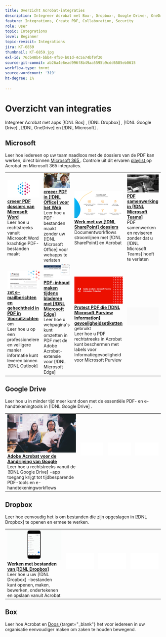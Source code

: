 ```yaml
---
title: Overzicht Acrobat-integraties
description: Integreer Acrobat met Box-, Dropbox-, Google Drive-, OneDrive- en Microsoft-apps
feature: Integrations, Create PDF, Collaboration, Security
role: User
topic: Integrations
level: Beginner
topic-revisit: Integrations
jira: KT-6859
thumbnail: KT-6859.jpg
exl-id: 76cb40b4-bbb4-4f50-b01d-4c5a74bf9f20
source-git-commit: ab26a4e6ead996f8b49aa5595b9cdd6585eb0615
workflow-type: tm+mt
source-wordcount: '319'
ht-degree: 1%

---
```


# Overzicht van integraties

Integreer Acrobat met apps [!DNL Box] , [!DNL Dropbox] , [!DNL Google Drive] , [!DNL OneDrive] en [!DNL Microsoft] .

## Microsoft

Leer hoe iedereen op uw team naadloos met de dossiers van de PDF kan werken, direct binnen [ Microsoft 365 ](https://www.adobe.com/documentcloud/integrations/microsoft-office-365.html). Controle uit dit ervaren [ playlist ](https://experienceleague.adobe.com/en/playlists/acrobat-integrate-microsoft-365) op Acrobat en Microsoft 365 integraties.

<table style="table-layout:fixed">
<tr>
  <td>
    <a href="createfromword.md">
      <img alt="PDF-bestanden maken van Microsoft Word" src="../assets/create-word.png" />
    </a>
    <div>
    <a href="createfromword.md"><strong> creeer PDF dossiers van Microsoft Word </strong></a>
    </div>
    Leer hoe u rechtstreeks vanuit Microsoft Word krachtige PDF-bestanden maakt
    <br>
  </td>
  <td>
    <a href="createofficeweb.md">
      <img alt="PDF maken in [!DNL Office] voor het web" src="../assets/office-web.png" />
    </a>
    <div>
    <a href="createofficeweb.md"><strong> creeer PDF in [!DNL Office] voor het Web </strong></a>
    </div>
    Leer hoe u PDF-bestanden maakt zonder uw [!DNL Microsoft Office] voor webapps te verlaten
    <br>
  </td> 
  <td>
    <a href="acrobatandsp.md">
      <img alt="Werken met uw [!DNL SharePoint] -bestanden" src="../assets/work-sharepoint.png" />
    </a>
    <div>
    <a href="acrobatandsp.md"><strong> Werk met uw [!DNL SharePoint] dossiers </strong></a>
    </div>
    Documentworkflows stroomlijnen met [!DNL SharePoint] en Acrobat
    <br>
  </td>
  <td>
    <a href="acrobatandteams.md">
      <img alt="PDF samenwerking in [!DNL Microsoft Teams]" src="../assets/collaboration-teams.png" />
    </a>
    <div>
    <a href="acrobatandteams.md"><strong> PDF samenwerking in [!DNL Microsoft Teams]</strong></a>
    </div>
    PDF samenwerken en reviseren zonder dat u [!DNL Microsoft Teams] hoeft te verlaten
    <br>
  </td>
</tr>
<tr>
  <td>
    <a href="outlook.md">
      <img alt="E-mailberichten en bijlagen omzetten naar PDF in Outlook" src="../assets/outlook.png" />
    </a>
    <div>
    <a href="outlook.md"><strong> zet e-mailberichten en gehechtheid in PDF in Vooruitzichten </strong></a> om
    </div>
    Leer hoe u op een professionelere en veiligere manier informatie kunt leveren binnen [!DNL Outlook]
    <br>
  </td>
  <td>
    <a href="edge.md">
      <img alt="PDF-inhoud maken tijdens het bladeren met [!DNL Microsoft Edge]" src="../assets/edge.png" />
    </a>
    <div>
    <a href="edge.md"><strong> PDF-inhoud maken tijdens bladeren met [!DNL Microsoft Edge]</strong></a>
    </div>
    Leer hoe u webpagina's kunt omzetten in PDF met de Adobe Acrobat-extensie voor [!DNL Microsoft Edge]
    <br>
  </td>
  <td>
    <a href="microsoftsensitivitylabels.md">
      <img alt="Protect PDF met [!DNL Microsoft Purview Information] gevoeligheidslabels" src="../assets/purview.png" />
    </a>
    <div>
    <a href="microsoftsensitivitylabels.md"><strong> Protect PDF die [!DNL Microsoft Purview Information] gevoeligheidsetiketten </strong></a> gebruikt
    </div>
    Leer hoe u PDF rechtstreeks in Acrobat kunt beschermen met labels voor Informatiegevoeligheid voor Microsoft Purview
    <br>
  </td>
  <td>
   <img alt="Spacer" src="../assets/Grayspacer.png" />
    <div>
    <br>
  </td>
</tr>
</table>

## Google Drive

Leer hoe u in minder tijd meer kunt doen met de essentiële PDF- en e-handtekeningtools in [!DNL Google Drive] .

<table style="table-layout:fixed">
<tr>
  <td>
    <a href="acrobatandgoogle.md">
      <img alt="Adobe Acrobat for Google Drive" src="../assets/google.png" />
    </a>
    <div>
    <a href="acrobatandgoogle.md"><strong> Adobe Acrobat voor de Aandrijving van Google </strong></a>
    </div>
    Leer hoe u rechtstreeks vanuit de [!DNL Google Drive] -app toegang krijgt tot tijdbesparende PDF-tools en e-handtekeningworkflows
    <br>
  </td>
  <td>
   <img alt="Spacer" src="../assets/Whitespacer.png" />
    <div>
    <br>
  </td>
  <td>
   <img alt="Spacer" src="../assets/Whitespacer.png" />
    <div>
    <br>
  </td>
  <td>
   <img alt="Spacer" src="../assets/Whitespacer.png" />
    <div>
    <br>
  </td>
</tr>
</table>

## Dropbox

Leer hoe eenvoudig het is om bestanden die zijn opgeslagen in [!DNL Dropbox] te openen en ermee te werken.

<table style="table-layout:fixed">
<tr>
  <td>
    <a href="acrobat-dropbox.md">
      <img alt="Werken met bestanden van [!DNL Dropbox]" src="../assets/work-dropbox.png" />
    </a>
    <div>
    <a href="acrobat-dropbox.md"><strong> Werken met bestanden van [!DNL Dropbox]</strong></a>
    </div>
    Leer hoe u uw [!DNL Dropbox] -bestanden kunt openen, maken, bewerken, ondertekenen en opslaan vanuit Acrobat
    <br>
  </td>
  <td>
   <img alt="Spacer" src="../assets/Whitespacer.png" />
    <div>
    <br>
  </td>
  <td>
   <img alt="Spacer" src="../assets/Whitespacer.png" />
    <div>
    <br>
  </td>
  <td>
   <img alt="Spacer" src="../assets/Whitespacer.png" />
    <div>
    <br>
  </td>
</tr>
</table>

## Box

Leer hoe Acrobat en [ Doos ](https://www.adobe.com/documentcloud/integrations/box.html) {target="_blank"} het voor iedereen in uw organisatie eenvoudiger maken om zaken te houden bewegend.
